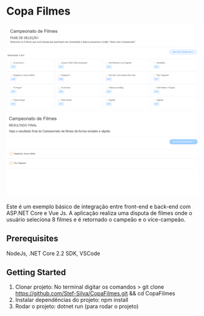 # Copa Filmes

![Copa Filmes Layout](/ClientApp/assets/copa-filmes.png)
![Copa Filmes Sorteio](/ClientApp/assets/copa-filmes-2.png)



Este é um exemplo básico de integração entre front-end e back-end com ASP.NET Core e Vue Js. 
A aplicação realiza uma disputa de filmes onde o usuário seleciona 8 filmes e é retornado o campeão e o vice-campeão.

## Prerequisites

NodeJs, .NET Core 2.2 SDK, VSCode

## Getting Started

1. Clonar projeto: No terminal digitar os comandos > git clone https://github.com/Stef-Silva/CopaFilmes.git && cd CopaFilmes
2. Instalar dependências do projeto: npm install
3. Rodar o projeto: dotnet run (para rodar o projeto)
